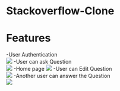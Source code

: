 # Stackoverflow-Clone
<h1> Features </h1>
-User Authentication <br/>
<img src="https://github.com/smit3949/Stackoverflow-Clone/blob/main/client/public/Login.png" />
-User can ask Question<br/>
<img src="https://github.com/smit3949/Stackoverflow-Clone/blob/main/client/public/Askquestion.png" />
-Home page
<img src="https://github.com/smit3949/Stackoverflow-Clone/blob/main/client/public/home.png" />
-User can Edit Question<br/>
<img src="https://github.com/smit3949/Stackoverflow-Clone/blob/main/client/public/edit.png" />
-Another user can answer the Question<br/>
<img src="https://github.com/smit3949/Stackoverflow-Clone/blob/main/client/public/submittedanswer.png" />
